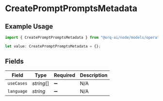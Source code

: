 # CreatePromptPromptsMetadata

## Example Usage

```typescript
import { CreatePromptPromptsMetadata } from "@orq-ai/node/models/operations";

let value: CreatePromptPromptsMetadata = {};
```

## Fields

| Field              | Type               | Required           | Description        |
| ------------------ | ------------------ | ------------------ | ------------------ |
| `useCases`         | *string*[]         | :heavy_minus_sign: | N/A                |
| `language`         | *string*           | :heavy_minus_sign: | N/A                |